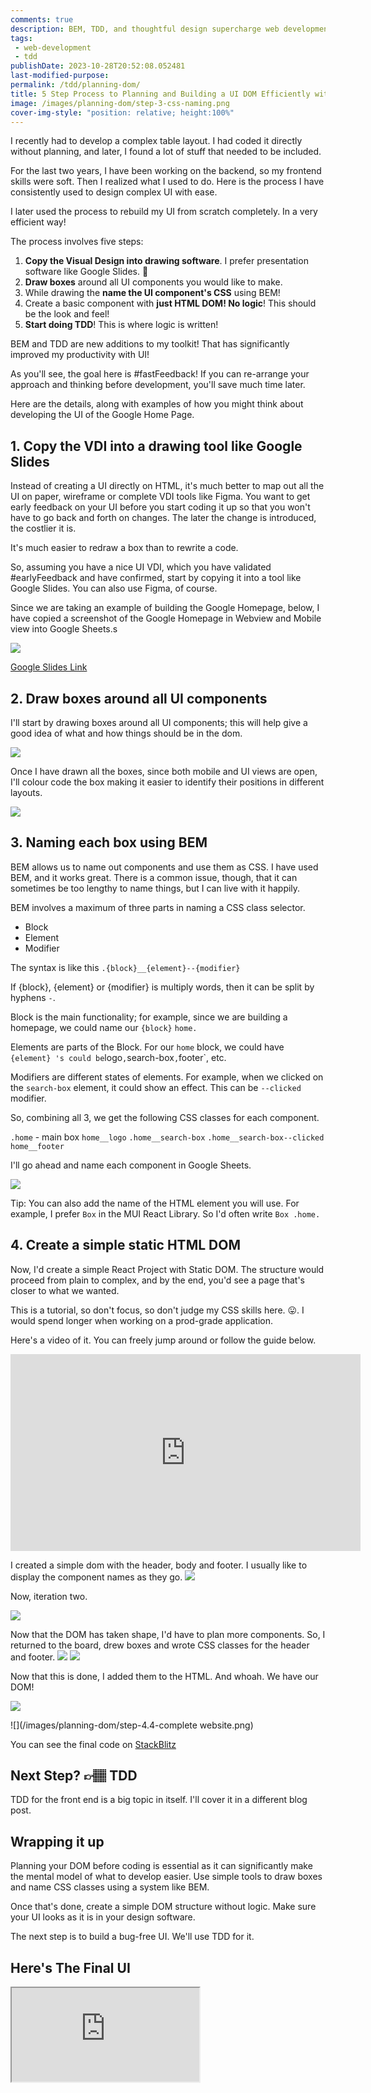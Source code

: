 ```yaml
---
comments: true
description: BEM, TDD, and thoughtful design supercharge web development by streamlining UI DOM planning for maximum efficiency.
tags:
 - web-development
 - tdd
publishDate: 2023-10-28T20:52:08.052481
last-modified-purpose:
permalink: /tdd/planning-dom/
title: 5 Step Process to Planning and Building a UI DOM Efficiently with Boxes, BEM and TDD
image: /images/planning-dom/step-3-css-naming.png
cover-img-style: "position: relative; height:100%"
---
```


I recently had to develop a complex table layout. I had coded it directly without planning, and later, I found a lot of stuff that needed to be included.

For the last two years, I have been working on the backend, so my frontend skills were soft. Then I realized what I used to do. Here is the process I have consistently used to design complex UI with ease.

I later used the process to rebuild my UI from scratch completely. In a very efficient way!

The process involves five steps:

1. **Copy the Visual Design into drawing software**. I prefer presentation software like Google Slides. 🛝
2. **Draw boxes** around all UI components you would like to make.
3. While drawing the **name the UI component's CSS** using BEM!
4. Create a basic component with **just HTML DOM! No logic**! This should be the look and feel!
5. **Start doing TDD**! This is where logic is written!

BEM and TDD are new additions to my toolkit! That has significantly improved my productivity with UI!

As you'll see, the goal here is #fastFeedback! If you can re-arrange your approach and thinking before development, you'll save much time later.

Here are the details, along with examples of how you might think about developing the UI of the Google Home Page.

## 1. Copy the VDI into a drawing tool like Google Slides

Instead of creating a UI directly on HTML, it's much better to map out all the UI on paper, wireframe or complete VDI tools like Figma. You want to get early feedback on your UI before you start coding it up so that you won't have to go back and forth on changes. The later the change is introduced, the costlier it is.

It's much easier to redraw a box than to rewrite a code.

So, assuming you have a nice UI VDI, which you have validated #earlyFeedback and have confirmed, start by copying it into a tool like Google Slides. You can also use Figma, of course.

Since we are taking an example of building the Google Homepage, below, I have copied a screenshot of the Google Homepage in Webview and Mobile view into Google Sheets.s

![](/images/planning-dom/step-1-copying-ui-into-slides.png)

[Google Slides Link](https://docs.google.com/presentation/d/1MS5YxpJEKsgWrRnx0iZEgMwFLaPTMQtzroofcs3wTvc/edit?usp=sharing)

## 2. Draw boxes around all UI components

I'll start by drawing boxes around all UI components; this will help give a good idea of what and how things should be in the dom.

![](/images/planning-dom/step-2.1-drawing-boxes-around-components.png)

Once I have drawn all the boxes, since both mobile and UI views are open, I'll colour code the box making it easier to identify their positions in different layouts.

![](/images/planning-dom/step-2.2-color-coding-boxes.png)

## 3. Naming each box using BEM

BEM allows us to name out components and use them as CSS. I have used BEM, and it works great. There is a common issue, though, that it can sometimes be too lengthy to name things, but I can live with it happily.

BEM involves a maximum of three parts in naming a CSS class selector.

- Block
- Element
- Modifier

The syntax is like this `.{block}__{element}--{modifier}`

If {block}, {element} or {modifier} is multiply words, then it can be split by hyphens `-`.

Block is the main functionality; for example, since we are building a homepage, we could name our  `{block}` `home.`

Elements are parts of the Block. For our `home` block, we could have `{element} 's could be`logo`,`search-box`,`footer`, etc.

Modifiers are different states of elements. For example, when we clicked on the `search-box` element, it could show an effect. This can be `--clicked` modifier.

So, combining all 3, we get the following CSS classes for each component.

`.home` - main box
`home__logo`
`.home__search-box`
`.home__search-box--clicked`
`home__footer`

I'll go ahead and name each component in Google Sheets.

![](/images/planning-dom/step-3-css-naming.png)

Tip: You can also add the name of the HTML element you will use. For example, I prefer `Box` in the MUI React Library. So I'd often write `Box .home.`

## 4. Create a simple static HTML DOM

Now, I'd create a simple React Project with Static DOM. The structure would proceed from plain to complex, and by the end, you'd see a page that's closer to what we wanted.

This is a tutorial, so don't focus, so don't judge my CSS skills here. 😛. I would spend longer when working on a prod-grade application.

Here's a video of it. You can freely jump around or follow the guide below.

<iframe width="560" height="315" src="https://www.youtube.com/embed/58UCMdK33_k?si=y-WnccOE-GdVQ65-" title="YouTube video player" frameborder="0" allow="accelerometer; autoplay; clipboard-write; encrypted-media; gyroscope; picture-in-picture; web-share" allowfullscreen></iframe>

I created a simple dom with the header, body and footer. I usually like to display the component names as they go.
![](/images/planning-dom/step-4.1-simple-dom.png)

Now, iteration two.

![](/images/planning-dom/step-4.2-dom-takes-shape.png)

Now that the DOM has taken shape, I'd have to plan more components. So, I returned to the board, drew boxes and wrote CSS classes for the header and footer.
![](/images/planning-dom/step-4.2.1-header.png)
![](/images/planning-dom/step-4.2.2-footer.png)

Now that this is done, I added them to the HTML. And whoah. We have our DOM!

![](/images/planning-dom/step-4.3-final-dom.png)

![](/images/planning-dom/step-4.4-complete website.png)

You can see the final code on [StackBlitz](https://stackblitz.com/edit/stackblitz-starters-f7clcp?file=src%2Fhome%2Fhome.css)

## Next Step? 👉🏽 TDD

TDD for the front end is a big topic in itself. I'll cover it in a different blog post.

## Wrapping it up

Planning your DOM before coding is essential as it can significantly make the mental model of what to develop easier. Use simple tools to draw boxes and name CSS classes using a system like BEM.

Once that's done, create a simple DOM structure without logic. Make sure your UI looks as it is in your design software.

The next step is to build a bug-free UI. We'll use TDD for it.

## Here's The Final UI

<iframe src="https://stackblitz.com/edit/stackblitz-starters-f7clcp?embed=1&file=src%2Fhome%2Fhome.css&view=preview">

